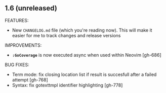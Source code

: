 ## 1.6 (unreleased)

FEATURES:

* New `CHANGELOG.md` file (which you're reading now). This will make it easier
  for me to track changes and release versions

IMPROVEMENTS:

* **`:GoCoverage`** is now executed async when used within Neovim [gh-686]

BUG FIXES:

* Term mode: fix closing location list if result is succesfull after a failed attempt [gh-768]
* Syntax: fix gotexttmpl identifier highlighting [gh-778]

